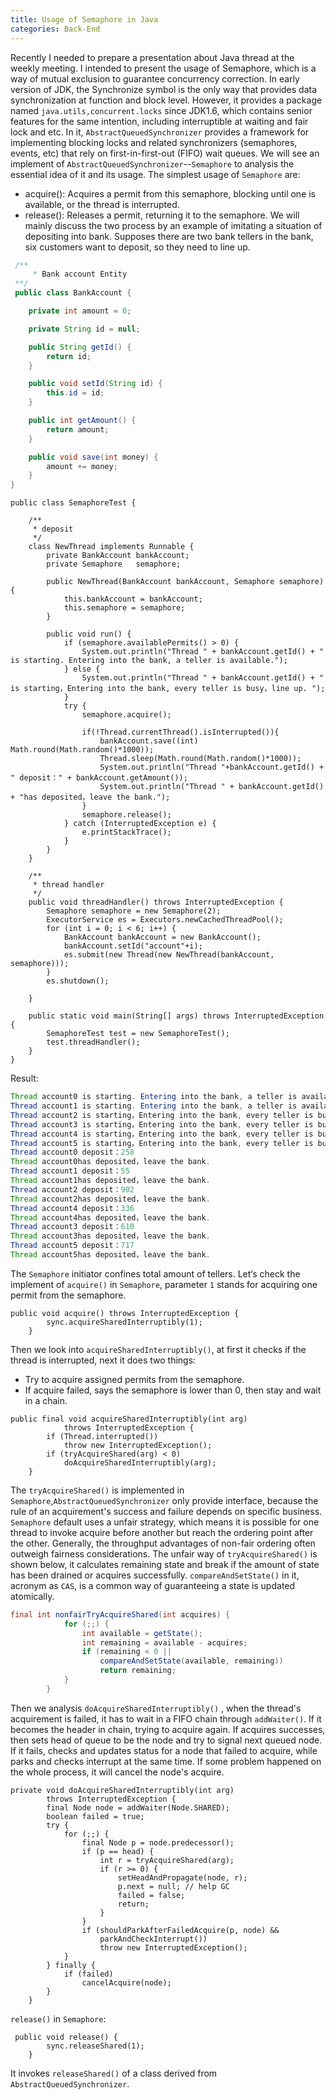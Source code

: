 ```yaml
---
title: Usage of Semaphore in Java
categories: Back-End
---
```


Recently I needed to prepare a presentation about Java thread at the weekly meeting. I intended to present the usage of Semaphore, which is a way of mutual exclusion to guarantee concurrency correction. In early version of JDK, the Synchronize symbol is the only way that provides data synchronization at function and block level. However, it provides a package named `java.utils,concurrent.locks` since JDK1.6, which contains senior features for the same intention, including interruptible at waiting and fair lock and etc. In it, `AbstractQueuedSynchronizer` provides a framework for implementing blocking locks and related synchronizers (semaphores, events, etc) that rely on first-in-first-out (FIFO) wait queues. We will see an implement of `AbstractQueuedSynchronizer`--`Semaphore` to analysis the essential idea of it and its usage.
The simplest usage of `Semaphore` are:
- acquire(): Acquires a permit from this semaphore, blocking until one is available, or the thread is interrupted.
- release(): Releases a permit, returning it to the semaphore.
We will mainly discuss  the two process by an example of imitating a situation of depositing into bank. Supposes there are two bank tellers in the bank, six customers want to deposit, so they need to line up.

```java
 /**
     * Bank account Entity
 **/
 public class BankAccount {

    private int amount = 0;

    private String id = null;

    public String getId() {
        return id;
    }

    public void setId(String id) {
        this.id = id;
    }

    public int getAmount() {
        return amount;
    }

    public void save(int money) {
        amount += money;
    }
}
```

```
public class SemaphoreTest {

    /**
     * deposit
     */
    class NewThread implements Runnable {
        private BankAccount bankAccount;
        private Semaphore   semaphore;

        public NewThread(BankAccount bankAccount, Semaphore semaphore) {
            this.bankAccount = bankAccount;
            this.semaphore = semaphore;
        }

        public void run() {
            if (semaphore.availablePermits() > 0) {
                System.out.println("Thread " + bankAccount.getId() + " is starting. Entering into the bank, a teller is available.");
            } else {
                System.out.println("Thread " + bankAccount.getId() + " is starting，Entering into the bank, every teller is busy，line up. ");
            }
            try {
                semaphore.acquire();

                if(!Thread.currentThread().isInterrupted()){
                    bankAccount.save((int) Math.round(Math.random()*1000));
                    Thread.sleep(Math.round(Math.random()*1000));
                    System.out.println("Thread "+bankAccount.getId() + " deposit：" + bankAccount.getAmount());
                    System.out.println("Thread " + bankAccount.getId() + "has deposited，leave the bank.");
                }
                semaphore.release();
            } catch (InterruptedException e) {
                e.printStackTrace();
            }
        }
    }

    /**
     * thread handler
     */
    public void threadHandler() throws InterruptedException {
        Semaphore semaphore = new Semaphore(2);
        ExecutorService es = Executors.newCachedThreadPool();
        for (int i = 0; i < 6; i++) {
            BankAccount bankAccount = new BankAccount();
            bankAccount.setId("account"+i);
            es.submit(new Thread(new NewThread(bankAccount, semaphore)));
        }
        es.shutdown();

    }

    public static void main(String[] args) throws InterruptedException {
        SemaphoreTest test = new SemaphoreTest();
        test.threadHandler();
    }
}
```
Result:
```java
Thread account0 is starting. Entering into the bank, a teller is available.
Thread account1 is starting. Entering into the bank, a teller is available.
Thread account2 is starting，Entering into the bank, every teller is busy，line up. 
Thread account3 is starting，Entering into the bank, every teller is busy，line up. 
Thread account4 is starting，Entering into the bank, every teller is busy，line up. 
Thread account5 is starting，Entering into the bank, every teller is busy，line up. 
Thread account0 deposit：258
Thread account0has deposited，leave the bank.
Thread account1 deposit：55
Thread account1has deposited，leave the bank.
Thread account2 deposit：902
Thread account2has deposited，leave the bank.
Thread account4 deposit：336
Thread account4has deposited，leave the bank.
Thread account3 deposit：610
Thread account3has deposited，leave the bank.
Thread account5 deposit：717
Thread account5has deposited，leave the bank.
```
The `Semaphore` initiator confines total amount of tellers. Let‘s check the implement of `acquire()` in `Semaphore`, parameter `1` stands for acquiring  one permit from the semaphore.
```
public void acquire() throws InterruptedException {
        sync.acquireSharedInterruptibly(1);
    }
```
Then we look into `acquireSharedInterruptibly()`, at first it checks if the thread is interrupted, next it does two things: 
-   Try to acquire assigned permits from the semaphore.
-  If acquire failed, says the semaphore is lower than 0, then stay and wait in a chain.
```
public final void acquireSharedInterruptibly(int arg)
            throws InterruptedException {
        if (Thread.interrupted())
            throw new InterruptedException();
        if (tryAcquireShared(arg) < 0)
            doAcquireSharedInterruptibly(arg);
    }
```
The `tryAcquireShared()` is implemented in `Semaphore`,`AbstractQueuedSynchronizer` only provide interface, because the rule of an acquirement's success and failure depends on specific business. `Semaphore` default uses a unfair strategy, which means it is possible for one thread to invoke acquire before another but reach the ordering point after the other. Generally, the throughput advantages of non-fair ordering often outweigh fairness considerations. The unfair way of `tryAcquireShared()` is shown below, it calculates remaining state and break if the amount of state has been drained or acquires successfully. `compareAndSetState()` in it, acronym as `CAS`, is a common way of guaranteeing a state is updated atomically.
```java
final int nonfairTryAcquireShared(int acquires) {
            for (;;) {
                int available = getState();
                int remaining = available - acquires;
                if (remaining < 0 ||
                    compareAndSetState(available, remaining))
                    return remaining;
            }
        }
```
Then we analysis `doAcquireSharedInterruptibly()` , when the thread's acquirement is failed, it has to wait in a FIFO chain through `addWaiter()`. If it becomes the header in chain, trying to acquire again. If acquires successes, then sets head of queue to be the node and try to signal next queued node. If it fails, checks and updates status for a node that failed to acquire, while parks and checks interrupt at the same time. If some problem happened on the whole process, it will cancel the node's acquire.
```
private void doAcquireSharedInterruptibly(int arg)
        throws InterruptedException {
        final Node node = addWaiter(Node.SHARED);
        boolean failed = true;
        try {
            for (;;) {
                final Node p = node.predecessor();
                if (p == head) {
                    int r = tryAcquireShared(arg);
                    if (r >= 0) {
                        setHeadAndPropagate(node, r);
                        p.next = null; // help GC
                        failed = false;
                        return;
                    }
                }
                if (shouldParkAfterFailedAcquire(p, node) &&
                    parkAndCheckInterrupt())
                    throw new InterruptedException();
            }
        } finally {
            if (failed)
                cancelAcquire(node);
        }
    }
```

`release()` in `Semaphore`:
```
 public void release() {
        sync.releaseShared(1);
    }
```
It invokes `releaseShared()` of a class derived from `AbstractQueuedSynchronizer`.

